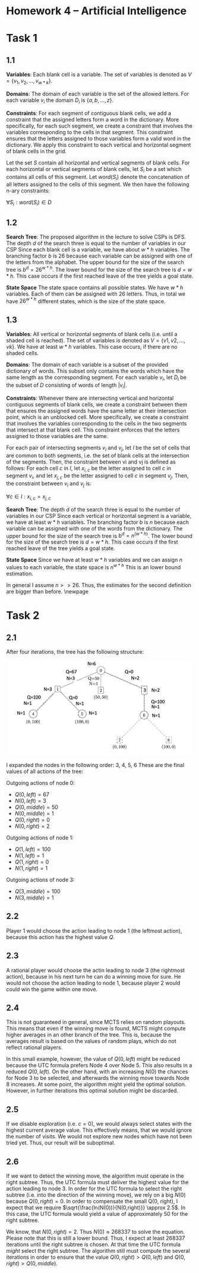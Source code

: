 # Homework 4 – Artificial Intelligence

# Task 1

## 1.1
**Variables**: 
Each blank cell is a variable.
The set of variables is denoted as $V = \{v_1, v_2, ..., v_{w*k}\}$.

**Domains**: 
The domain of each variable is the set of the allowed letters.
For each variable $v_i$ the domain $D_i$ is $\{a,b, ..., z\}$.

**Constraints**: 
For each segment of contiguous blank cells, we add a constraint that the assigned letters form a word in the dictionary. 
More specifically, for each such segment, we create a constraint that involves the variables corresponding to the cells in that segment. 
This constraint ensures that the letters assigned to those variables form a valid word in the dictionary. 
We apply this constraint to each vertical and horizontal segment of blank cells in the grid.

Let the set $S$ contain all horizontal and vertical segments of blank cells.
For each horizontal or vertical segments of blank cells, let $S_i$ be a set which contains all cells of this segment.
Let $word(S_i)$ denote the concatenation of all letters assigned to the cells of this segment.
We then have the following n-ary constraints:

$\forall S_i: word(S_i) \in D$

## 1.2
**Search Tree**:
The proposed algorithm in the lecture to solve CSPs is DFS.
The depth $d$ of the search three is equal to the number of variables in our CSP
Since each blank cell is a variable, we have about $w*h$ variables.
The branching factor $b$ is 26 because each variable can be assigned with one of the letters from the alphabet.
The upper bound for the size of the search tree is $b^d = 26^{w*h}$.
The lower bound for the size of the search tree is $d = w*h$.
This case occurs if the first reached leave of the tree yields a goal state.

**State Space**
The state space contains all possible states.
We have $w*h$ variables.
Each of them can be assigned with $26$ letters.
Thus, in total we have  $26^{w*h}$ different states, which is the size of the state space.


## 1.3
**Variables**: 
All vertical or horizontal segments of blank cells (i.e. until a shaded cell is reached).
The set of variables is denoted as $V = \{v1, v2, ..., vk\}$.
We have at least $w*h$ variables.
This case occurs, if there are no shaded cells.

**Domains**: 
The domain of each variable is a subset of the provided dictionary of words.
This subset only contains the words which have the same length as the corresponding segment.
For each variable $v_i$, let $D_i$ be the subset of $D$ consisting of words of length $|v_i|$.

**Constraints**: 
Whenever there are intersecting vertical and horizontal contiguous segments of blank cells, we create a constraint between them that ensures the assigned words have the same letter at their intersection point, which is an unblocked cell. 
More specifically, we create a constraint that involves the variables corresponding to the cells in the two segments that intersect at that blank cell. 
This constraint enforces that the letters assigned to those variables are the same.

For each pair of intersecting segments $v_i$ and $v_j$, let $I$ be the set of cells that are common to both segments, i.e. the set of blank cells at the intersection of the segments.
Then, the constraint between vi and vj is defined as follows:
For each cell $c$ in $I$, let $x_{i,c}$ be the letter assigned to cell $c$ in segment $v_i$, and let $x_{j,c}$ be the letter assigned to cell $c$ in segment $v_j$. Then, the constraint between $v_i$ and $v_j$ is:

$\forall c \in I: x_{i,c} = x_{j,c}$

**Search Tree**:
The depth $d$ of the search three is equal to the number of variables in our CSP
Since each vertical or horizontal segment is a variable, we have at least $w*h$ variables.
The branching factor $b$ is $n$ because each variable can be assigned with one of the words from the dictionary.
The upper bound for the size of the search tree is $b^d = n^(w*h)$.
The lower bound for the size of the search tree is $d = w*h$.
This case occurs if the first reached leave of the tree yields a goal state.

**State Space**
Since we have at least $w*h$ variables and we can assign $n$ values to each variable, the state space is $n^{w*h}$
This is an lower bound estimation.

In general I assume $n>>26$. Thus, the estimates for the second definition are bigger than before. 
\newpage

# Task 2

## 2.1

After four iterations, the tree has the following structure:

![Final tree](final_tree.png)

I expanded the nodes in the following order: 3, 4, 5, 6
These are the final values of all actions of the tree:

Outgoing actions of node 0:

- $Q(0, left) = 67$
- $N(0, left) = 3$
- $Q(0, middle) = 50$
- $N(0, middle) = 1$
- $Q(0, right) = 0$
- $N(0, right) = 2$

Outgoing actions of node 1:

- $Q(1, left) = 100$
- $N(1, left) = 1$
- $Q(1, right) = 0$
- $N(1, right) = 1$

Outgoing actions of node 3:

- $Q(3, middle) = 100$
- $N(3, middle) = 1$

## 2.2
Player 1 would choose the action leading to node 1 (the leftmost action), because this action has the highest value $Q$.

## 2.3
A rational player would choose the actin leading to node 3 (the rightmost action), because in his next turn he can do a winning move for sure.
He would not choose the action leading to node 1, because player 2 would could win the game within one move.

## 2.4
This is not guaranteed in general, since MCTS relies on random playouts.
This means that even if the winning move is found, MCTS might compute higher averages in an other branch of the tree.
This is, because the averages result is based on the values of random plays, which do not reflect rational players.

In this small example, however, the value of $Q(0, left)$ might be reduced because the UTC formula prefers Node $4$ over Node $5$. This also results in a reduced $Q(0, left)$. On the other hand, with an increasing $N(0)$ the chances for Node $3$ to be selected, and afterwards the winning move towards Node $8$ increases.
At some point, the algorithm might yield the optimal solution. However, in further iterations this optimal solution might be discarded.

## 2.5
If we disable exploration (i.e. $c=0$), we would always select states with the highest current average value.
This effectively means, that we would ignore the number of visits. 
We would not explore new nodes which have not been tried yet.
Thus, our result will be suboptimal.

## 2.6
If we want to detect the winning move, the algorithm must operate in the right subtree. Thus, the UTC formula must deliver the highest value for the action leading to  node $3$.
In order for the UTC formula to select the right subtree (i.e. into the direction of the winning move), we rely on a big $N(0)$ because $Q(0, right)=0$.
In order to compensate the small Q(0, right), I expect that we require $\sqrt{\frac{ln(N(0))}{N(0,right)}} \approx 2.5$. 
In this case, the UTC formula would yield a value of approximately $50$ for the right subtree.


We know, that $N(0,right) = 2$. Thus $N(0)\approx 268337$ to solve the equation.
Please note that this is still a lower bound.
Thus, I expect at least $268337$ iterations until the right subtree is chosen.
At that time the UTC formula *might* select the right subtree. The algorithm still must compute the several iterations in order to ensure that the value $Q(0, right)>Q(0, left)$ and $Q(0, right)>Q(0, middle)$.
